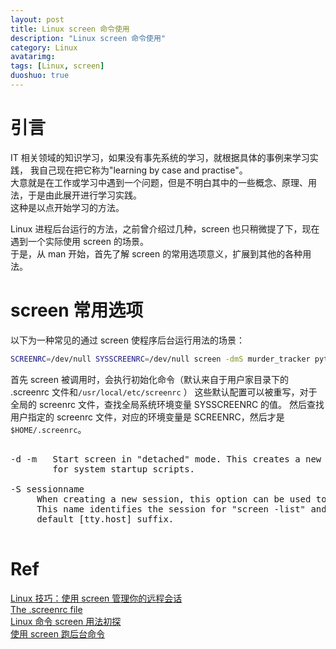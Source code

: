 ```yaml
---
layout: post
title: Linux screen 命令使用
description: "Linux screen 命令使用"
category: Linux
avatarimg:
tags: [Linux, screen]
duoshuo: true
---
```


# 引言

IT 相关领域的知识学习，如果没有事先系统的学习，就根据具体的事例来学习实践，
我自己现在把它称为"learning by case and practise"。  
大意就是在工作或学习中遇到一个问题，但是不明白其中的一些概念、原理、用法，于是由此展开进行学习实践。  
这种是以点开始学习的方法。

Linux 进程后台运行的方法，之前曾介绍过几种，screen 也只稍微提了下，现在遇到一个实际使用 screen 的场景。  
于是，从 man 开始，首先了解 screen 的常用选项意义，扩展到其他的各种用法。

# screen 常用选项

以下为一种常见的通过 screen 使程序后台运行用法的场景：

```bash
SCREENRC=/dev/null SYSSCREENRC=/dev/null screen -dmS murder_tracker python murder_tracker.py && sleep 0.2
```    

首先 screen 被调用时，会执行初始化命令（默认来自于用户家目录下的 .screenrc 文件和`/usr/local/etc/screenrc` ）
这些默认配置可以被重写，对于全局的 screenrc 文件，查找全局系统环境变量 SYSSCREENRC 的值。
然后查找用户指定的 screenrc 文件，对应的环境变量是 SCREENRC，然后才是 `$HOME/.screenrc`。

<pre>

-d -m   Start screen in "detached" mode. This creates a new session but doesn't attach to it. This is useful
        for system startup scripts.

-S sessionname
     When creating a new session, this option can be used to specify a meaningful name  for  the  session.
     This name identifies the session for "screen -list" and "screen -r" actions. It substitutes the
     default [tty.host] suffix.

</pre>

# Ref
[Linux 技巧：使用 screen 管理你的远程会话](https://www.ibm.com/developerworks/cn/linux/l-cn-screen/)  
[The .screenrc file](https://www.gnu.org/software/screen/manual/html_node/Startup-Files.html)  
[Linux 命令 screen 用法初探](https://www.hclrc.com/744)  
[使用 screen 跑后台命令](http://www.opstool.com/article/304)  



